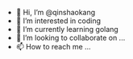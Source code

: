 - 👋 Hi, I’m @qinshaokang
- 👀 I’m interested in coding
- 🌱 I’m currently learning golang
- 💞️ I’m looking to collaborate on ...
- 📫 How to reach me ...

<!---
qinshaokang/qinshaokang is a ✨ special ✨ repository because its `README.md` (this file) appears on your GitHub profile.
You can click the Preview link to take a look at your changes.
--->
